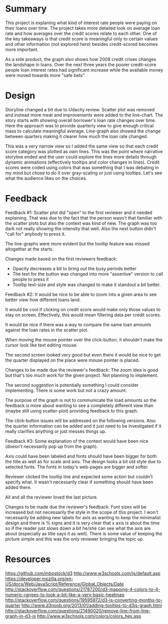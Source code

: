 # Summary
This project is explaning what kind of interest rate people were paying on their loans over time. The project takes more detailed look on average loan rate and how averages over the credit scores relate to each other. One of the key takeaways is that credit score is meaningful only to certain values and other information (not explored here) besides credit-scored becomes more important.

As a side product, the graph also shows how 2008 credit crises changes the landshape in loans. Over the next three years the poorer credit-score people loan interest rates had significant increase while the available money were moved towards more "safe bets". 

# Design
Storyline changed a bit due to Udacity review. Scatter plot was removed and instead more meat and improvements were added to the line-chart. The story starts with showing overall borrower's loan rate changes over time. Here the approach was to provide quarterly view to give enough critical mass to calculate meaningful average. Line-graph also showed the change between quarters making it clearer how much the loan rate changed.

This was a very narrow view so I added the same view so that each credit score category was plotted as own lines. This was the point where narrative storyline ended and the user could explore the lines more details through dynamic animations (effectively tooltips and color changes in lines). Credit scores were coded using colors that was something that I was debating in my mind but chose to do it over gray-scaling or just using tooltips. Let's see what the audience likes on the choices.

# Feedback
Feedback #1:
Scatter plot did "open" to the first reviewer and it needed explaining. That was due to the fact that the person wasn't that familiar with the scatter plots but also the context was kind of new. The graph was too dark not really showing the intensity that well. Also the next button didn't "call for" anybody to press it.

The line-graphs were more evident but the tooltip feature was missed altogether at the starts.

Changes made based on the first reviewers feedback:
- Opacity decreases a bit to bring out the busy periods better
- The text for the button was changed into more "assertive" version to call people to press it
- Tooltip text-size and style was changed to make it standout a bit better.

Feedback #2:
It would be nice to be able to zoom into a given area to see better view how different loans land.

It would be cool if clicking on credit score would make only those values to stay on screen. Effectively, this would mean filtering data per credit scores.

It would be nice if there was a way to compare the same loan amounts against the loan rates in the scatter plot.

When moving the mouse pointer over the click-button, it shouldn't make the cursor look like text editing mouse. 

The second screen looked very good but even there it would be nice to get the quarter displayed on the place were mouse pointer is placed. 

Changes to be made due the reviewer's feedback:
The zoom idea is good but that's too much work for the given project. Not planning to implement.

The second suggestion is potentially something I could consider implementing. There is some work but not a crazy amount.

The purpose of the graph is not to communicate the load amounts so the feedback is more about wanting to see a completely different view than (maybe still using scatter-plot) providing feedback to this graph.

The click-button issues will be addressed on the following versions. Also the quarter information can be added and it just need to be investigated if it really clarifies anything or just messes things up.

Feedback #3:
Some explanation of the context would have been nice (doesn't necessarily pop up from the graph).

Axis could have been labeled and fonts should have been bigger for both the title as well as for scale and axis. The design looks a bit old style due to selected fonts. The fonts in today's web-pages are bigger and softer.

Reviewer clicked the tooltip line and expected some action but couldn't specify what. It wasn't necessarily clear if something should have been added there.

All and all the reviewer loved the last picture.

Changes to be made due the reviewer's feedback:
Font sizes will be increased but not necessarily the style in the scope of this project. I won't necessarily be adding new labels for axis as wanting to keep the minimalist design and there is % signs and it is very clear that x axis is about the time so if the reader just slows down a bit he/she can see what the axis are about (especially as title says it as well). There is some value of keeping the picture simple and this was the only reviewer bringing the topic up.

# Resources
https://github.com/mbostock/d3 http://www.w3schools.com/js/default.asp https://developer.mozilla.org/en-US/docs/Web/JavaScript/Reference/Global_Objects/Date http://stackoverflow.com/questions/21787200/d3-mapping-4-colors-to-4-numeric-ranges-to-look-a-bit-like-a-very-basic-heatmap http://stackoverflow.com/questions/19595972/d3-js-converting-months-to-quarter http://www.d3noob.org/2013/01/adding-tooltips-to-d3js-graph.html http://stackoverflow.com/questions/21490020/remove-line-from-line-graph-in-d3-js http://www.w3schools.com/colors/colors_hex.asp
